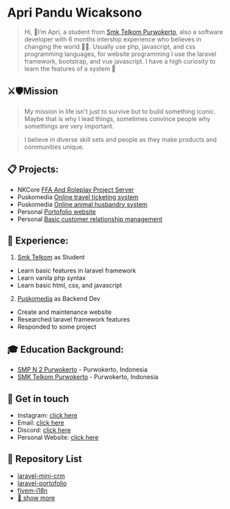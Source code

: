 # Apri Pandu Wicaksono

>Hi, 👋I’m Apri, a student from [Smk Telkom Purwokerto](https://github.com/smktelkompwt), also a software developer with 6 months intership experience who believes in changing the world 🧑‍💻. Usually use php, javascript, and css programming languages, for website programming I use the laravel framework, bootstrap, and vue javascript. I have a high curiosity to learn the features of a system 🚀

## ⚔️🛡Mission
>My mission in life isn't just to survive but to build something iconic. Maybe that is why I lead things, sometimes convince people why somethings are very important. 

>I believe in diverse skill sets and people as they make products and communities unique. 

## 📋 Projects: 
- NKCore [FFA And Roleplay Project Server](https://github.com/naka-studios)
- Puskomedia [Online travel ticketing system](https://github.com/puskomedia)
- Puskomedia [Online animal husbandry system](https://github.com/puskomedia)
- Personal [Portofolio website](https://github.com/Sleepy4k/laravel-portofolio)
- Personal [Basic customer relationship management](https://github.com/Sleepy4k/laravel-mini-crm)

## 💼 Experience: 
1. [Smk Telkom](https://github.com/smktelkompwt) as Student
- Learn basic features in laravel framework
- Learn vanila php syntax
- Learn basic html, css, and javascript

2. [Puskomedia](https://github.com/puskomedia) as Backend Dev
- Create and maintenance website
- Researched laravel framework features
- Responded to some project

## 🎓 Education Background:
- [SMP N 2 Purwokerto](https://www.smpn2purwokerto.sch.id) - Purwokerto, Indonesia
- [SMK Telkom Purwokerto](https://smktelkom-pwt.sch.id) - Purwokerto, Indonesia

## 📱 Get in touch
- Instagram: [click here](https://instagram.com/benjamin4kk)
- Email: [click here](mailto:pandu300478@gmail.com)
- Discord: [click here](https://discord.gg/7rFQQ6yeW7)
- Personal Website: [click here](https://benjamin4k.my.id)

## 🌱 Repository List
- [laravel-mini-crm](https://github.com/Sleepy4k/laravel-mini-crm)
- [laravel-portofolio](https://github.com/Sleepy4k/laravel-portofolio)
- [fivem-i18n](https://github.com/Sleepy4k/fivem-i18n)
- [🔎 show more](https://github.com/Sleepy4k?tab=repositories)
